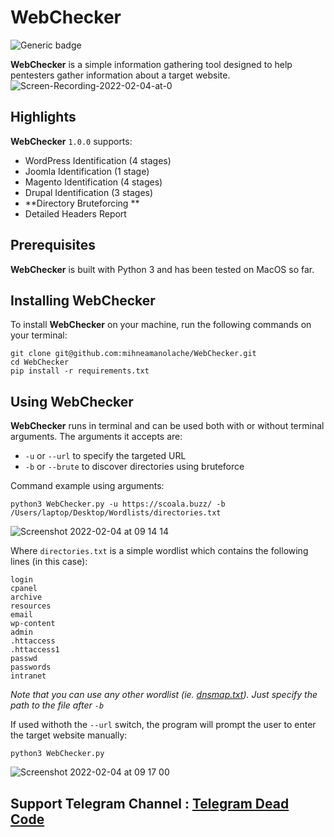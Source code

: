 # WebChecker
![Generic badge](https://img.shields.io/badge/Version-1.0.0-RED.svg)

**WebChecker** is a simple information gathering tool designed to help pentesters gather information about a target website.
![Screen-Recording-2022-02-04-at-0](https://user-images.githubusercontent.com/43548656/152489199-8c2aa54e-a304-4258-b17b-dc881220cff0.gif)


## Highlights 
**WebChecker** `1.0.0` supports:
- WordPress Identification (4 stages)
- Joomla Identification (1 stage)
- Magento Identification (4 stages)
- Drupal Identification (3 stages)
- **Directory Bruteforcing **
- Detailed Headers Report

## Prerequisites 
**WebChecker** is built with Python 3 and has been tested on MacOS so far.

## Installing WebChecker
To install **WebChecker** on your machine, run the following commands on your terminal:
```
git clone git@github.com:mihneamanolache/WebChecker.git 
cd WebChecker
pip install -r requirements.txt
```

## Using WebChecker
**WebChecker** runs in terminal and can be used both with or without terminal arguments. The arguments it accepts are:
- `-u` or `--url` to specify the targeted URL
- `-b` or `--brute` to discover directories using bruteforce

Command example using arguments:
```
python3 WebChecker.py -u https://scoala.buzz/ -b /Users/laptop/Desktop/Wordlists/directories.txt 
```
![Screenshot 2022-02-04 at 09 14 14](https://user-images.githubusercontent.com/43548656/152487424-79ac30a4-1c72-473d-9ad9-af5319fb20eb.png)

Where `directories.txt` is a simple wordlist which contains the following lines (in this case):
```
login
cpanel
archive
resources
email
wp-content
admin
.httaccess
.httaccess1
passwd
passwords
intranet
```
*Note that you can use any other wordlist (ie. [dnsmap.txt](https://github.com/Blkzer0/Wordlists/blob/master/dnsmap.txt "dnsmap.txt")). Just specify the path to the file after `-b`*

If used withoth the `--url` switch, the program will prompt the user to enter the target website manually:
```
python3 WebChecker.py 
```
![Screenshot 2022-02-04 at 09 17 00](https://user-images.githubusercontent.com/43548656/152487765-e7142232-ddcb-4b7b-b63f-73de940f482b.png)

## Support Telegram Channel : [Telegram Dead Code](https://t.me/Black_Code_22)